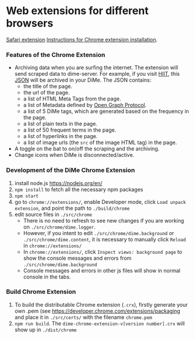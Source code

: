 # Web extensions for different browsers

[Safari extension](http://www.hiit.fi/g/reknow/software/DiMeTracker.safariextz)
[Instructions for Chrome extension installation](https://github.com/HIIT/dime-webextension/wiki/Chrome-extension).

### Features of the Chrome Extension

* Archiving data when you are surfing the internet. The extension will send scraped data to dime-server. For example, if you visit [HIIT](http://www.hiit.fi), this [JSON](https://github.com/chenhunghan/dime-webextension/blob/master/src/resources/hiit.json) will be archived in your DiMe. The JSON contains:
    * the title of the page.
    * the url of the page.
    * a list of HTML Meta Tags from the page.
    * a list of Metadata defined by [Open Graph Protocol](http://ogp.me/).
    * a list of 5 DiMe tags, which are generated based on the frequency in the page.
    * a list of plain texts in the page.
    * a list of 50 frequent terms in the page.
    * a list of hyperlinks in the page.
    * a list of image urls (the ``src`` of the image HTML tag) in the page.
* A toggle on the bat to on/off the scraping and the archiving.
* Change icons when DiMe is disconnected/active.
 
### Development of the DiMe Chrome Extension

1. install node.js <https://nodejs.org/en/>
2. ``npm install`` to fetch all the necessary npm packages
4. ``npm start``
5. go to ``chrome://extensions/``, enable Developer mode, click ``Load unpack extension``, and point the path to ``./build/chrome``
6. edit source files in ``./src/chrome``
    * There is no need to refresh to see new changes if you are working on ``./src/chrome/dime.logger``. 
    * However, if you intent to edit ``./src/chrome/dime.background`` or ``./src/chrome/dime.content``, it is necessary to manually click ``Reload`` in ``chrome://extensions/``
    * In ``chrome://extensions/``, click ``Inspect views: background page`` to show the console messages and errors from ``./src/chrome/dime.background``
    * Console messages and errors in other js files will show in normal console in the tabs.

### Build Chrome Extension
1. To build the distributable Chrome extension (``.crx``), firstly generate your own .pem (see <https://developer.chrome.com/extensions/packaging> and place it in ``./src/certs/`` with the filename ``chrome.pem``
2. ``npm run build``. The ``dime-chrome-extension-v[version number].crx`` will show up in ``./dist/chrome``


